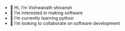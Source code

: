 - 👋 Hi, I’m Vishwanath shivansh
- 👀 I’m interested in making software 
- 🌱 I’m currently learning python 
- 💞️ I’m looking to collaborate on software development 


<!---
Vishwanath-shivansh/Vishwanath-shivansh is a ✨ special ✨ repository because its `README.md` (this file) appears on your GitHub profile.
You can click the Preview link to take a look at your changes.
--->
